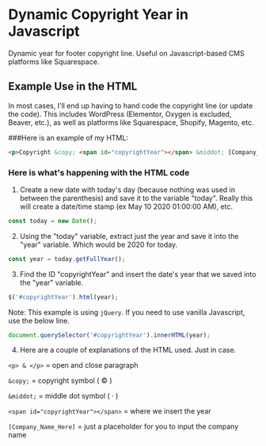# Dynamic Copyright Year in Javascript

Dynamic year for footer copyright line. Useful on Javascript-based CMS platforms like Squarespace. 

## Example Use in the HTML

In most cases, I'll end up having to hand code the copyright line (or update the code). This includes WordPress (Elementor, Oxygen is excluded, Beaver, etc.), as well as platforms like Squarespace, Shopify, Magento, etc. 

###Here is an example of my HTML:

```html
<p>Copyright &copy; <span id="copyrightYear"></span> &middot; [Company_Name_Here] &middot; All Rights Reserved.</p>
```

### Here is what's happening with the HTML code

1. Create a new date with today's day (because nothing was used in between the parenthesis) and save it to the variable "today". Really this will create a date/time stamp (ex May 10 2020 01:00:00 AM), etc.

```js
const today = new Date();
```

2. Using the "today" variable, extract just the year and save it into the "year" variable. Which would be 2020 for today.

```js
const year = today.getFullYear();
```

3. Find the ID "copyrightYear" and insert the date's year that we saved into the "year" variable.

```js
$('#copyrightYear').html(year);
```

Note: This example is using ```jQuery```. If you need to use vanilla Javascript, use the below line.

```js
document.querySelector('#copyrightYear').innerHTML(year);
```

4. Here are a couple of explanations of the HTML used. Just in case.

```<p> & </p>``` = open and close paragraph

```&copy;``` = copyright symbol ( © )

```&middot;``` = middle dot symbol ( · )

```<span id="copyrightYear"></span>``` = where we insert the year

```[Company_Name_Here]``` = just a placeholder for you to input the company name
